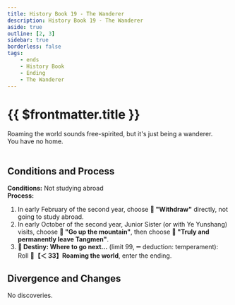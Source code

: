 ```yaml
---
title: History Book 19 - The Wanderer
description: History Book 19 - The Wanderer
aside: true
outline: [2, 3]
sidebar: true
borderless: false
tags:
    - ends
    - History Book
    - Ending
    - The Wanderer
---
```


# {{ $frontmatter.title }}

<EndBackground no=19 title="The Wanderer">
Roaming the world sounds free-spirited, but it's just being a wanderer.<br>
You have no home.<br>
<br>
<!-- Due to formatting, some blank lines are added here, please do not remove without reason -->
</EndBackground>

## Conditions and Process

<strong>Conditions:</strong> Not studying abroad<br>
**Process:**<br>

1. In early February of the second year, choose **📜 "Withdraw"** directly, not going to study abroad.
2. In early October of the second year, <Girl0Icon>Junior Sister</Girl0Icon> (or with <Girl2Icon>Ye Yunshang</Girl2Icon>) visits, choose **📜 "Go up the mountain"**, then choose **📖 "Truly and permanently leave Tangmen"**.
3. **🎲 Destiny: Where to go next...** (limit 99, ➖ deduction: temperament): Roll **🧾【＜ 33】Roaming the world**, enter the ending.

## Divergence and Changes

No discoveries.
